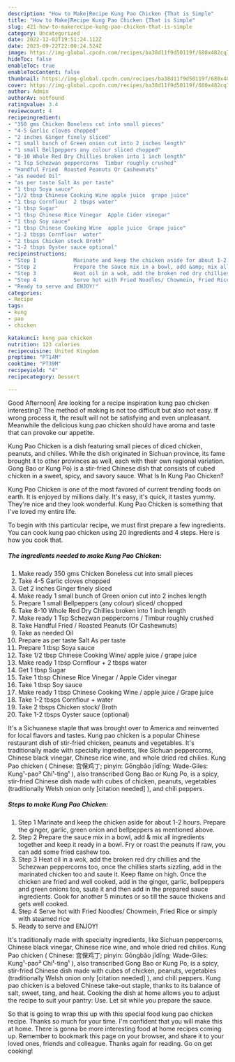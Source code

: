 ```yaml
---
description: "How to Make|Recipe Kung Pao Chicken {That is Simple"
title: "How to Make|Recipe Kung Pao Chicken {That is Simple"
slug: 421-how-to-makerecipe-kung-pao-chicken-that-is-simple
category: Uncategorized
date: 2022-12-02T19:51:24.112Z
date: 2023-09-22T22:00:24.524Z
image: https://img-global.cpcdn.com/recipes/ba38d11f9d50119f/680x482cq70/kung-pao-chicken-recipe-main-photo.jpg
hideToc: false
enableToc: true
enableTocContent: false
thumbnail: https://img-global.cpcdn.com/recipes/ba38d11f9d50119f/680x482cq70/kung-pao-chicken-recipe-main-photo.jpg
cover: https://img-global.cpcdn.com/recipes/ba38d11f9d50119f/680x482cq70/kung-pao-chicken-recipe-main-photo.jpg
author: Admin
authorAv: notfound
ratingvalue: 3.4
reviewcount: 4
recipeingredient:
- "350 gms Chicken Boneless cut into small pieces"
- "4-5 Garlic cloves chopped"
- "2 inches Ginger finely sliced"
- "1 small bunch of Green onion cut into 2 inches length"
- "1 small Bellpeppers any colour sliced chopped"
- "8-10 Whole Red Dry Chillies broken into 1 inch length"
- "1 Tsp Schezwan peppercorns  Timbur roughly crushed"
- "Handful Fried  Roasted Peanuts Or Cashewnuts"
- "as needed Oil"
- "as per taste Salt As per taste"
- "1 tbsp Soya sauce"
- "1/2 tbsp Chinese Cooking Wine apple juice  grape juice"
- "1 tbsp Cornflour  2 tbsps water"
- "1 tbsp Sugar"
- "1 tbsp Chinese Rice Vinegar  Apple Cider vinegar"
- "1 tbsp Soy sauce"
- "1 tbsp Chinese Cooking Wine  apple juice  Grape juice"
- "1-2 tbsps Cornflour  water"
- "2 tbsps Chicken stock Broth"
- "1-2 tbsps Oyster sauce optional"
recipeinstructions:
- "Step 1            Marinate and keep the chicken aside for about 1-2 hours. Prepare the ginger, garlic, green onion and bellpeppers as mentioned above."
- "Step 2            Prepare the sauce mix in a bowl, add &amp; mix all ingredients together and keep it ready in a bowl. Fry or roast the peanuts if raw, you can add some fried cashew too."
- "Step 3            Heat oil in a wok, add the broken red dry chillies and the Schezwan peppercorns too, once the chillies starts sizzling, add in the marinated chicken too and saute it. Keep flame on high. Once the chicken are fried and well cooked, add in the ginger, garlic, bellpeppers and green onions too, saute it and then add in the prepared sauce ingredients. Cook for another 5 minutes or so till the sauce thickens and gets well cooked."
- "Step 4            Serve hot with Fried Noodles/ Chowmein, Fried Rice or simply with steamed rice"
- "Ready to serve and ENJOY!"
categories:
- Recipe
tags:
- kung
- pao
- chicken

katakunci: kung pao chicken 
nutrition: 123 calories
recipecuisine: United Kingdom
preptime: "PT14M"
cooktime: "PT39M"
recipeyield: "4"
recipecategory: Dessert

---
```



Good Afternoon| Are looking for a recipe inspiration kung pao chicken interesting? The method of making is not too difficult but also not easy. If wrong process it, the result will not be satisfying and even unpleasant. Meanwhile the delicious kung pao chicken should have aroma and taste that can provoke our appetite.





Kung Pao Chicken is a dish featuring small pieces of diced chicken, peanuts, and chilies. While the dish originated in Sichuan province, its fame brought it to other provinces as well, each with their own regional variation. Gong Bao or Kung Po) is a stir-fried Chinese dish that consists of cubed chicken in a sweet, spicy, and savory sauce. What Is In Kung Pao Chicken?

Kung Pao Chicken is one of the most favored of current trending foods on earth. It is enjoyed by millions daily. It's easy, it's quick, it tastes yummy. They're nice and they look wonderful. Kung Pao Chicken is something that I've loved my entire life.


To begin with this particular recipe, we must first prepare a few ingredients. You can cook kung pao chicken using 20 ingredients and 4 steps. Here is how you cook that.

<!--inarticleads1-->

##### The ingredients needed to make Kung Pao Chicken:

1. Make ready 350 gms Chicken Boneless cut into small pieces
1. Take 4-5 Garlic cloves chopped
1. Get 2 inches Ginger finely sliced
1. Make ready 1 small bunch of Green onion cut into 2 inches length
1. Prepare 1 small Bellpeppers (any colour) sliced/ chopped
1. Take 8-10 Whole Red Dry Chillies broken into 1 inch length
1. Make ready 1 Tsp Schezwan peppercorns / Timbur roughly crushed
1. Take Handful Fried / Roasted Peanuts (Or Cashewnuts)
1. Take as needed Oil
1. Prepare as per taste Salt As per taste
1. Prepare 1 tbsp Soya sauce
1. Take 1/2 tbsp Chinese Cooking Wine/ apple juice / grape juice
1. Make ready 1 tbsp Cornflour + 2 tbsps water
1. Get 1 tbsp Sugar
1. Take 1 tbsp Chinese Rice Vinegar / Apple Cider vinegar
1. Take 1 tbsp Soy sauce
1. Make ready 1 tbsp Chinese Cooking Wine / apple juice / Grape juice
1. Take 1-2 tbsps Cornflour + water
1. Take 2 tbsps Chicken stock/ Broth
1. Take 1-2 tbsps Oyster sauce (optional)


It&#39;s a Sichuanese staple that was brought over to America and reinvented for local flavors and tastes. Kung pao chicken is a popular Chinese restaurant dish of stir-fried chicken, peanuts and vegetables. It&#39;s traditionally made with specialty ingredients, like Sichuan peppercorns, Chinese black vinegar, Chinese rice wine, and whole dried red chilies. Kung Pao chicken ( Chinese: 宫保鸡丁; pinyin: Gōngbǎo jīdīng; Wade-Giles: Kung¹-pao³ Chi¹-ting¹ ), also transcribed Gong Bao or Kung Po, is a spicy, stir-fried Chinese dish made with cubes of chicken, peanuts, vegetables (traditionally Welsh onion only [citation needed] ), and chili peppers. 

<!--inarticleads2-->

##### Steps to make Kung Pao Chicken:

1. Step 1            Marinate and keep the chicken aside for about 1-2 hours. Prepare the ginger, garlic, green onion and bellpeppers as mentioned above.
1. Step 2            Prepare the sauce mix in a bowl, add &amp; mix all ingredients together and keep it ready in a bowl. Fry or roast the peanuts if raw, you can add some fried cashew too.
1. Step 3            Heat oil in a wok, add the broken red dry chillies and the Schezwan peppercorns too, once the chillies starts sizzling, add in the marinated chicken too and saute it. Keep flame on high. Once the chicken are fried and well cooked, add in the ginger, garlic, bellpeppers and green onions too, saute it and then add in the prepared sauce ingredients. Cook for another 5 minutes or so till the sauce thickens and gets well cooked.
1. Step 4            Serve hot with Fried Noodles/ Chowmein, Fried Rice or simply with steamed rice
1. Ready to serve and ENJOY!

It&#39;s traditionally made with specialty ingredients, like Sichuan peppercorns, Chinese black vinegar, Chinese rice wine, and whole dried red chilies. Kung Pao chicken ( Chinese: 宫保鸡丁; pinyin: Gōngbǎo jīdīng; Wade-Giles: Kung¹-pao³ Chi¹-ting¹ ), also transcribed Gong Bao or Kung Po, is a spicy, stir-fried Chinese dish made with cubes of chicken, peanuts, vegetables (traditionally Welsh onion only [citation needed] ), and chili peppers. Kung pao chicken is a beloved Chinese take-out staple, thanks to its balance of salt, sweet, tang, and heat. Cooking the dish at home allows you to adjust the recipe to suit your pantry: Use. Let sit while you prepare the sauce. 

So that is going to wrap this up with this special food kung pao chicken recipe. Thanks so much for your time. I'm confident that you will make this at home. There is gonna be more interesting food at home recipes coming up. Remember to bookmark this page on your browser, and share it to your loved ones, friends and colleague. Thanks again for reading. Go on get cooking!
